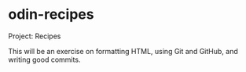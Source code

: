 # odin-recipes
Project: Recipes

This will be an exercise on formatting HTML, using Git and GitHub, and writing good commits.